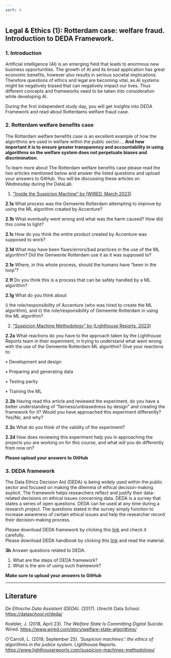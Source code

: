 ```yaml
---
sort: 4
---
```


## __Legal & Ethics (1): Rotterdam case: welfare fraud. Introduction to DEDA Framework.__

### 1. Introduction

Artificial intelligence (AI) is an emerging field that leads to enormous new business opportunities. The growth of AI and its broad application has great economic benefits, however also results in serious societal implications.   Therefore questions of ethics and legal are becoming vital, as AI systems might be negatively biased that can negatively impact our lives. Thus different concepts and frameworks need to be taken into consideration while developing AI.

During the first independent study day, you will get insights into DEDA Framework and read about Rotterdams welfare fraud case. 

### 2. Rotterdam welfare benefits case

The Rotterdam welfare benefits case is an excellent example of how the algorithms are used in welfare within the public sector.... __And how important it is to ensure greater transparency and accountability in using algorithms so the welfare system does not perpetuate biases and discrimination.__

To learn more about The Rotterdam welfare benefits case please read the two articles mentioned below and answer the listed questions and upload your answers to GitHub. You will be discussing these articles on Wednesday during the DataLab.

1. [“Inside the Suspicion Machine” by (WIRED, March 2023)](https://www.wired.com/story/welfare-state-algorithms/)

__2.1a__ What process was the Gemeente Rotterdam attempting to improve by using the ML algorithm created by Accenture?

__2.1b__ What eventually went wrong and what was the harm caused? How did this come to light?

__2.1c__ How do you think the entire product created by Accenture was supposed to work? 

__2.1d__ What may have been flaws/errors/bad practices in the use of the ML algorithm? Did the Gemeente Rotterdam use it as it was supposed to?

__2.1e__	Where, in this whole process, should the humans have “been in the loop”?

__2.1f__	Do you think this is a process that can be safely handled by a ML algorithm?

__2.1g__	What do you think about 

i) the role/responsibility of Accenture (who was hired to create the ML algorithm), and ii) the role/responsibility of Gemeente Rotterdam in using the ML algorithm?


2. [“Suspicion Machine Methodology” by (Lighthouse Reports, 2023)](https://www.lighthousereports.com/suspicion-machines-methodology/)

__2.2a__ What reactions do you have to the approach taken by the Lighthouse Reports team in their experiment, in trying to understand what went wrong with the use of the Gemeente Rotterdam ML algorithm? Give your reactions to:

•	Development and design

•	Preparing and generating data

•	Testing parity

•	Training the ML

__2.2b__ Having read this article and reviewed the experiment, do you have a better understanding of “fairness/unbiasedness by design” and creating the framework for it? Would you have approached this experiment differently? Yes/No, and why?

__2.2c__ What do you think of the validity of the experiment?

__2.2d__ How does reviewing this experiment help you in approaching the projects you are working on for this course, and what will you do differently from now on?

__Please upload your answers to GitHub__
 
### 3. DEDA framework

The Data Ethics Decision Aid (DEDA) is being widely used within the public sector and focused on making the dilemma of ethical decision-making explicit. The framework helps researchers reflect and justify their data-related decisions on ethical issues concerning data. DEDA is a survey that states a series of open questions.  DEDA can be used at any time during a research project. The questions stated in the survey simply function to increase awareness of certain ethical issues and help the researcher record their decision-making process.

Please download DEDA framework by clicking this [link](.\images\DEDAWorksheet_ENG.pdf) and check it carefully. <br>
Please download DEDA handbook by clicking this [link](.\images\DEDA-Handbook-ENG-V3.1-1.pdf) and read the material.

__3b__ Answer questions related to DEDA.
1. What are the steps of DEDA framework?
2. What is the aim of using such framework?

__Make sure to upload your answers to GitHub__

***

## __Literature__

*De Ethische Data Assistent (DEDA).* (2017). Utrecht Data School. https://dataschool.nl/deda/

Koebler, J. (2018, April 23). *The Welfare State Is Committing Digital Suicide.* Wired. https://www.wired.com/story/welfare-state-algorithms/

O'Carroll, L. (2019, September 25). *'Suspicion machines': the ethics of algorithms in the justice system.* Lighthouse Reports. https://www.lighthousereports.com/suspicion-machines-methodology/